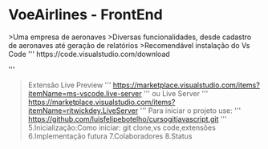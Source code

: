 <h1>VoeAirlines - FrontEnd</h1>
>Uma empresa de aeronaves
>Diversas funcionalidades, desde cadastro de aeronaves até geração de relatórios
>Recomendável instalação do Vs Code
'''
https://code.visualstudio.com/download

'''
>Extensão Live Preview
'''
https://marketplace.visualstudio.com/items?itemName=ms-vscode.live-server
'''
ou Live Server
'''
https://marketplace.visualstudio.com/items?itemName=ritwickdey.LiveServer
'''
>Para iniciar o projeto use:
'''
https://github.com/luisfelipebotelho/cursogitjavascript.git
'''
5.Inicialização:Como iniciar: git clone,vs code,extensões
6.Implementação futura
7.Colaboradores
8.Status
